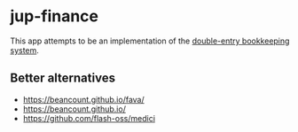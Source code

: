 # jup-finance

This app attempts to be an implementation of the [double-entry bookkeeping system](https://en.wikipedia.org/wiki/Double-entry_bookkeeping).

## Better alternatives

- https://beancount.github.io/fava/
- https://beancount.github.io/
- https://github.com/flash-oss/medici